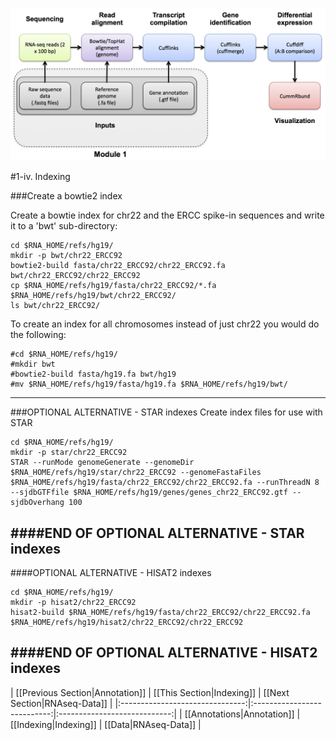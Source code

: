 ![RNA-seq Flowchart - Module 2](Images/RNA-seq_Flowchart2.png)

#1-iv. Indexing

###Create a bowtie2 index

Create a bowtie index for chr22 and the ERCC spike-in sequences and write it to a 'bwt' sub-directory:

	cd $RNA_HOME/refs/hg19/
	mkdir -p bwt/chr22_ERCC92
	bowtie2-build fasta/chr22_ERCC92/chr22_ERCC92.fa bwt/chr22_ERCC92/chr22_ERCC92
	cp $RNA_HOME/refs/hg19/fasta/chr22_ERCC92/*.fa $RNA_HOME/refs/hg19/bwt/chr22_ERCC92/
	ls bwt/chr22_ERCC92/

To create an index for all chromosomes instead of just chr22 you would do the following:
```
#cd $RNA_HOME/refs/hg19/
#mkdir bwt
#bowtie2-build fasta/hg19.fa bwt/hg19
#mv $RNA_HOME/refs/hg19/fasta/hg19.fa $RNA_HOME/refs/hg19/bwt/
```

---
###OPTIONAL ALTERNATIVE - STAR indexes
Create index files for use with STAR

	cd $RNA_HOME/refs/hg19/
	mkdir -p star/chr22_ERCC92
	STAR --runMode genomeGenerate --genomeDir $RNA_HOME/refs/hg19/star/chr22_ERCC92 --genomeFastaFiles $RNA_HOME/refs/hg19/fasta/chr22_ERCC92/chr22_ERCC92.fa --runThreadN 8 --sjdbGTFfile $RNA_HOME/refs/hg19/genes/genes_chr22_ERCC92.gtf --sjdbOverhang 100

####END OF OPTIONAL ALTERNATIVE - STAR indexes
---
####OPTIONAL ALTERNATIVE - HISAT2 indexes

	cd $RNA_HOME/refs/hg19/
	mkdir -p hisat2/chr22_ERCC92
	hisat2-build $RNA_HOME/refs/hg19/fasta/chr22_ERCC92/chr22_ERCC92.fa $RNA_HOME/refs/hg19/hisat2/chr22_ERCC92/chr22_ERCC92

####END OF OPTIONAL ALTERNATIVE - HISAT2 indexes
---

| [[Previous Section|Annotation]] | [[This Section|Indexing]]   | [[Next Section|RNAseq-Data]] |
|:-------------------------------:|:---------------------------:|:----------------------------:|
| [[Annotations|Annotation]]       | [[Indexing|Indexing]]       | [[Data|RNAseq-Data]]         |
